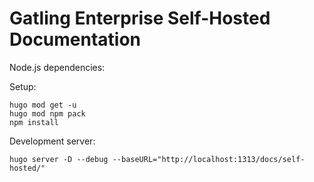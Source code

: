 # Gatling Enterprise Self-Hosted Documentation

Node.js dependencies:

Setup:

```console
hugo mod get -u 
hugo mod npm pack
npm install
```

Development server:

```console
hugo server -D --debug --baseURL="http://localhost:1313/docs/self-hosted/"
```
